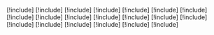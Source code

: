 [!include[](overview.md)]
[!include[](install-personal-app.md)]
[!include[](create-first-app.md)]
[!include[](overview-of-the-power-apps-app.md)]
[!include[](understand-power-apps-studio.md)]
[!include[](use-the-fluent-ui-controls.md)]
[!include[](create-additional-apps.md)]
[!include[](use-teams-integration-object.md)]
[!include[](overview-data-platform.md)]
[!include[](data-platform-compare.md)]
[!include[](create-table.md)]
[!include[](edit-delete-table.md)]
[!include[](relationships-table.md)]
[!include[](table-columns.md)]
[!include[](table-data-powerbi.md)]
[!include[](manage-your-apps.md)]
[!include[](publish-and-share-apps.md)]
[!include[](remove-your-apps.md)]
[!include[](uninstall-personal-apps.md)]
[!include[](use-sample-apps-from-teams-store.md)]
